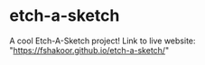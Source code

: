 # etch-a-sketch

A cool Etch-A-Sketch project! Link to live website: "https://fshakoor.github.io/etch-a-sketch/"